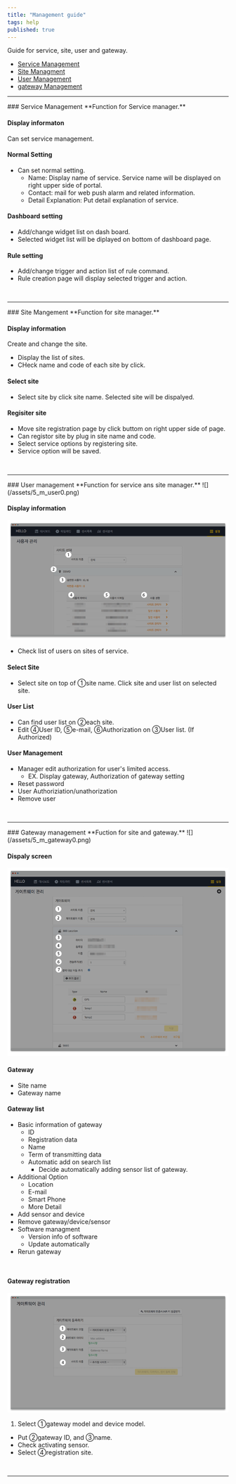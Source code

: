 ```yaml
---
title: "Management guide"
tags: help
published: true
---
```


Guide for service, site, user and gateway.  

* [Service Management](#id-service-management)
* [Site Managment](#id-site-management)
* [User Management](#id-user-management)
* [gateway Management](#id-gateway-management)

---
<div id='id-service-management'/>
### Service Management
**Function for Service manager.**

#### Display informaton 
Can set service management.

#### Normal Setting
* Can set normal setting.
  - Name: Display name of service. Service name will be displayed on right upper side of portal. 
  - Contact: mail for web push alarm and related information. 
  - Detail Explanation: Put detail explanation of service.  

#### Dashboard setting
* Add/change widget list on dash board. 
* Selected widget list will be diplayed on bottom of dashboard page.  

#### Rule setting
* Add/change trigger and action list of rule command. 
* Rule creation page will display selected trigger and action.  
<br>

---
<div id='id-site-management'/>
### Site Mangement
**Function for site manager.**

#### Display information 
Create and change the site.

* Display the list of sites.  
* CHeck name and code of each site by click.  

#### Select site
* Select site by click site name. Selected site will be dispalyed.  

#### Regisiter site  
* Move site registration page by click <i class="fa fa-plus-circle"></i> buttom on right upper side of page.  
* Can registor site by plug in site name and code.  
* Select service options by registering site.  
* Service option will be saved. 

<br>

---
<div id='id-user-management'/>
### User management
**Function for service ans site manager.**
![](/assets/5_m_user0.png)

#### Display information
![](/assets/5_user_m.png)

* Check list of users on sites of service. 

#### Select Site
* Select site on top  of ①site name. Click site and user list on selected site.  

#### User List
* Can find user list on ②each site.
* Edit ④User ID, ⑤e-mail, ⑥Authorization on ③User list. (If Authorized)  

#### User Management
* Manager edit authorization for user's limited access.  
  -  EX. Display gateway, Authorization of gateway setting 
* Reset password
* User Authoriziation/unathorization 
* Remove user

<br>

---
<div id='id-gateway-management'/>
### Gateway management
**Fuction for site and gateway.**
![](/assets/5_m_gateway0.png)

#### Dispaly screen
![](/assets/5_m_gateway.png)

#### Gateway
* Site name
* Gateway name

#### Gateway list
* Basic information of gateway 
  - ID
  - Registration data
  - Name
  - Term of transmitting data 
  - Automatic add on search list 
    - Decide automatically adding sensor list of gateway.  
* Additional Option
  - Location
  - E-mail
  - Smart Phone
  - More Detail
* Add sensor and device 
* Remove gateway/device/sensor 
* Software managment  
  - Version info of software
  - Update automatically
* Rerun gateway

<br>

#### Gateway registration 
![](/assets/5_m_gateway2.png)

1. Select ①gateway  model and device model.
* Put ②gateway ID, and ③name.
* Check activating sensor.
* Select ④registration site.

<br>

---


<!---
1. Service management
* Site management
* User management
* Gateway management 
* Tag Mangement
* Rule Management
-->

